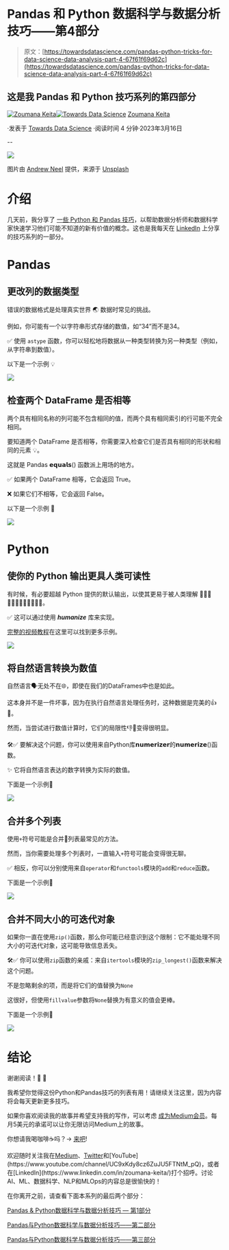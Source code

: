 # Pandas 和 Python 数据科学与数据分析技巧——第4部分

> 原文：[https://towardsdatascience.com/pandas-python-tricks-for-data-science-data-analysis-part-4-67f61f69d62c](https://towardsdatascience.com/pandas-python-tricks-for-data-science-data-analysis-part-4-67f61f69d62c)

## 这是我 Pandas 和 Python 技巧系列的第四部分

[](https://zoumanakeita.medium.com/?source=post_page-----67f61f69d62c--------------------------------)[![Zoumana Keita](../Images/34a15c1d03687816dbdbc065f5719f80.png)](https://zoumanakeita.medium.com/?source=post_page-----67f61f69d62c--------------------------------)[](https://towardsdatascience.com/?source=post_page-----67f61f69d62c--------------------------------)[![Towards Data Science](../Images/a6ff2676ffcc0c7aad8aaf1d79379785.png)](https://towardsdatascience.com/?source=post_page-----67f61f69d62c--------------------------------) [Zoumana Keita](https://zoumanakeita.medium.com/?source=post_page-----67f61f69d62c--------------------------------)

·发表于 [Towards Data Science](https://towardsdatascience.com/?source=post_page-----67f61f69d62c--------------------------------) ·阅读时间 4 分钟·2023年3月16日

--

![](../Images/27ca0e033ce93d3ce87f795c76186721.png)

图片由 [Andrew Neel](https://unsplash.com/@andrewtneel) 提供，来源于 [Unsplash](https://unsplash.com/photos/cckf4TsHAuw)

# 介绍

几天前，我分享了 [一些 Python 和 Pandas 技巧](https://medium.com/towards-data-science/pandas-python-tricks-for-data-science-data-analysis-part-3-462d0e952925)，以帮助数据分析师和数据科学家快速学习他们可能不知道的新有价值的概念。这也是我每天在 [LinkedIn](https://www.linkedin.com/in/zoumana-keita/) 上分享的技巧系列的一部分。

# Pandas

## 更改列的数据类型

错误的数据格式是处理真实世界 🌏 数据时常见的挑战。

例如，你可能有一个以字符串形式存储的数值，如“34”而不是34。

✅ 使用 `astype` 函数，你可以轻松地将数据从一种类型转换为另一种类型（例如，从字符串到数值）。

以下是一个示例 💡

![](../Images/48b5339ef72d95868b1ac641d1bca53b.png)

## 检查两个 DataFrame 是否相等

两个具有相同名称的列可能不包含相同的值，而两个具有相同索引的行可能不完全相同。

要知道两个 DataFrame 是否相等，你需要深入检查它们是否具有相同的形状和相同的元素 💡。

这就是 Pandas 𝗲𝗾𝘂𝗮𝗹𝘀() 函数派上用场的地方。

✅ 如果两个 DataFrame 相等，它会返回 True。

❌ 如果它们不相等，它会返回 False。

以下是一个示例 🚀

![](../Images/ee6f3aa3bbfd1f65d9ba9616be5507ef.png)

# Python

## 使你的 Python 输出更具人类可读性

有时候，有必要超越 Python 提供的默认输出，以使其更易于被人类理解 👩🏻‍💼👩🏽‍💼👨🏻‍💼👨🏽‍💼。

✅ 这可以通过使用 ***humanize*** 库来实现。

[完整的视频教程](https://www.youtube.com/watch?v=GvBGNJm6cqU&feature=youtu.be)在这里可以找到更多示例。

![](../Images/fe9379b9274f7a79c511518f8f26dc58.png)

## 将自然语言转换为数值

自然语言🗣️无处不在🌐，即使在我们的DataFrames中也是如此。

这本身并不是一件坏事，因为在执行自然语言处理任务时，这种数据是完美的👍💯。

然而，当尝试进行数值计算时，它们的局限性👎🚫变得很明显。

🛠️✅ 要解决这个问题，你可以使用来自Python库𝗻𝘂𝗺𝗲𝗿𝗶𝘇𝗲𝗿的𝗻𝘂𝗺𝗲𝗿𝗶𝘇𝗲()函数。

✨ 它将自然语言表达的数字转换为实际的数值。

下面是一个示例🚀

![](../Images/8da844811b7ae12da08ff833d2c79268.png)

## 合并多个列表

使用`+`符号可能是合并🔗列表最常见的方法。

然而，当你需要处理多个列表时，一直输入`+`符号可能会变得很无聊。

✅ 相反，你可以分别使用来自`operator`和`functools`模块的`add`和`reduce`函数。

下面是一个示例🚀

![](../Images/57d9d63e30742ae046f10cd81c9c0e1f.png)

## 合并不同大小的可迭代对象

如果你一直在使用`zip()`函数，那么你可能已经意识到这个限制：它不能处理不同大小的可迭代对象，这可能导致信息丢失。

🛠️✅ 你可以使用`zip`函数的亲戚：来自`itertools`模块的`zip_longest()`函数来解决这个问题。

不是忽略剩余的项，而是将它们的值替换为`None`

这很好，但使用`fillvalue`参数将`None`替换为有意义的值会更棒。

下面是一个示例🚀

![](../Images/63eb17e38573f6ada963ebd9a194da94.png)

# 结论

谢谢阅读！🎉 🍾

我希望你觉得这份Python和Pandas技巧的列表有用！请继续关注这里，因为内容将会每天更新更多技巧。

如果你喜欢阅读我的故事并希望支持我的写作，可以考虑 [成为Medium会员](https://zoumanakeita.medium.com/membership)。每月5美元的承诺可以让你无限访问Medium上的故事。

你想请我喝咖啡☕️吗？→ [来吧](http://www.buymeacoffee.com/zoumanakeig)!

欢迎随时关注我在[Medium](https://zoumanakeita.medium.com/)、[Twitter](https://twitter.com/zoumana_keita_)和[YouTube](https://www.youtube.com/channel/UC9xKdy8cz6ZuJU5FTNtM_pQ)，或者在[LinkedIn](https://www.linkedin.com/in/zoumana-keita/)打个招呼。讨论AI、ML、数据科学、NLP和MLOps的内容总是很愉快的！

在你离开之前，请查看下面本系列的最后两个部分：

[Pandas & Python数据科学与数据分析技巧 — 第1部分](https://medium.com/towards-data-science/pandas-and-python-tips-and-tricks-for-data-science-and-data-analysis-1b1e05b7d93a)

[Pandas与Python数据科学与数据分析技巧——第二部分](https://medium.com/towards-data-science/pandas-python-tricks-for-data-science-data-analysis-part-2-dc36460de90d)

[Pandas与Python数据科学与数据分析技巧——第三部分](https://medium.com/towards-data-science/pandas-python-tricks-for-data-science-data-analysis-part-3-462d0e952925)
